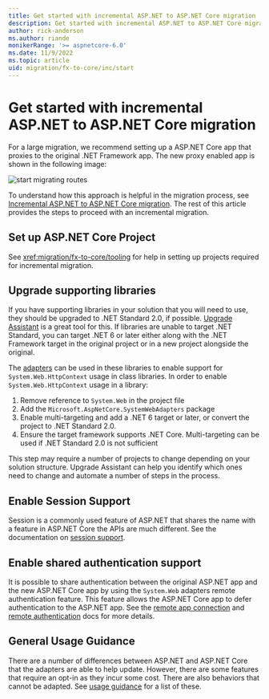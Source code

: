```yaml
---
title: Get started with incremental ASP.NET to ASP.NET Core migration
description: Get started with incremental ASP.NET to ASP.NET Core migration
author: rick-anderson
ms.author: riande
monikerRange: '>= aspnetcore-6.0'
ms.date: 11/9/2022
ms.topic: article
uid: migration/fx-to-core/inc/start
---
```


# Get started with incremental ASP.NET to ASP.NET Core migration

For a large migration, we recommend setting up a ASP.NET Core app that proxies to the original .NET Framework app. The new proxy enabled app is shown in the following image:

![start migrating routes](~/migration/fx-to-core/inc/overview/static/nop.png)

To understand how this approach is helpful in the migration process, see [Incremental ASP.NET to ASP.NET Core migration](xref:migration/fx-to-core/inc/overview). The rest of this article provides the steps to proceed with an incremental migration.

## Set up ASP.NET Core Project

See <xref:migration/fx-to-core/tooling> for help in setting up projects required for incremental migration.

## Upgrade supporting libraries

If you have supporting libraries in your solution that you will need to use, they should be upgraded to .NET Standard 2.0, if possible.  [Upgrade Assistant](https://github.com/dotnet/upgrade-assistant) is a great tool for this. If libraries are unable to target .NET Standard, you can target .NET 6 or later either along with the .NET Framework target in the original project or in a new project alongside the original.

The [adapters](xref:migration/fx-to-core/systemweb-adapters) can be used in these libraries to enable support for `System.Web.HttpContext` usage in class libraries. In order to enable `System.Web.HttpContext` usage in a library:

1. Remove reference to `System.Web` in the project file
1. Add the `Microsoft.AspNetCore.SystemWebAdapters` package
1. Enable multi-targeting and add a .NET 6 target or later, or convert the project to .NET Standard 2.0.
1. Ensure the target framework supports .NET Core. Multi-targeting can be used if .NET Standard 2.0 is not sufficient

This step may require a number of projects to change depending on your solution structure. Upgrade Assistant can help you identify which ones need to change and automate a number of steps in the process.

## Enable Session Support

Session is a commonly used feature of ASP.NET that shares the name with a feature in ASP.NET Core the APIs are much different. See the documentation on [session support](xref:migration/fx-to-core/areas/session).

## Enable shared authentication support

It is possible to share authentication between the original ASP.NET app and the new ASP.NET Core app by using the `System.Web` adapters remote authentication feature. This feature allows the ASP.NET Core app to defer authentication to the ASP.NET app. See the [remote app connection](xref:migration/fx-to-core/inc/remote-app-setup) and [remote authentication](xref:migration/fx-to-core/inc/remote-authentication) docs for more details.

## General Usage Guidance

There are a number of differences between ASP.NET and ASP.NET Core that the adapters are able to help update. However, there are some features that require an opt-in as they incur some cost. There are also behaviors that cannot be adapted. See [usage guidance](xref:migration/fx-to-core/inc/usage_guidance) for a list of these.
